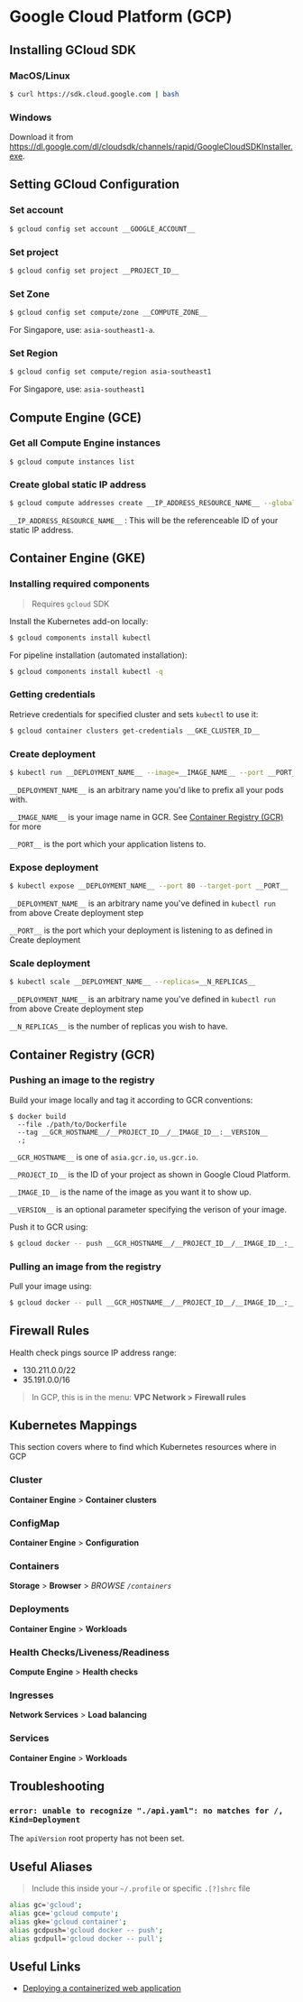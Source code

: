 # Google Cloud Platform (GCP)

## Installing GCloud SDK

### MacOS/Linux

```bash
$ curl https://sdk.cloud.google.com | bash
```

### Windows

Download it from https://dl.google.com/dl/cloudsdk/channels/rapid/GoogleCloudSDKInstaller.exe.

## Setting GCloud Configuration

### Set account

```bash
$ gcloud config set account __GOOGLE_ACCOUNT__
```

### Set project

```bash
$ gcloud config set project __PROJECT_ID__
```

### Set Zone

```bash
$ gcloud config set compute/zone __COMPUTE_ZONE__
```

For Singapore, use: `asia-southeast1-a`.

### Set Region

```bash
$ gcloud config set compute/region asia-southeast1
```

For Singapore, use: `asia-southeast1`

## Compute Engine (GCE)

### Get all Compute Engine instances

```
$ gcloud compute instances list
```

### Create global static IP address

```bash
$ gcloud compute addresses create __IP_ADDRESS_RESOURCE_NAME__ --global
```

`__IP_ADDRESS_RESOURCE_NAME__` : This will be the referenceable ID of your static IP address.

## Container Engine (GKE)

### Installing required components

> Requires `gcloud` SDK

Install the Kubernetes add-on locally:

```bash
$ gcloud components install kubectl
```

For pipeline installation (automated installation):

```bash
$ gcloud components install kubectl -q
```

### Getting credentials 

Retrieve credentials for specified cluster and sets `kubectl` to use it:

```bash
$ gcloud container clusters get-credentials __GKE_CLUSTER_ID__
```

### Create deployment

```bash
$ kubectl run __DEPLOYMENT_NAME__ --image=__IMAGE_NAME__ --port __PORT__
```

`__DEPLOYMENT_NAME__` is an arbitrary name you'd like to prefix all your pods with.

`__IMAGE_NAME__` is your image name in GCR. See [Container Registry (GCR)](#container-registry-gcr) for more

`__PORT__` is the port which your application listens to.

### Expose deployment

```bash
$ kubectl expose __DEPLOYMENT_NAME__ --port 80 --target-port __PORT__
```

`__DEPLOYMENT_NAME__` is an arbitrary name you've defined in `kubectl run` from above Create deployment step

`__PORT__` is the port which your deployment is listening to as defined in Create deployment

### Scale deployment

```bash
$ kubectl scale __DEPLOYMENT_NAME__ --replicas=__N_REPLICAS__
```

`__DEPLOYMENT_NAME__` is an arbitrary name you've defined in `kubectl run` from above Create deployment step

`__N_REPLICAS__` is the number of replicas you wish to have.

## Container Registry (GCR)

### Pushing an image to the registry
Build your image locally and tag it according to GCR conventions:

```
$ docker build 
  --file ./path/to/Dockerfile
  --tag __GCR_HOSTNAME__/__PROJECT_ID__/__IMAGE_ID__:__VERSION__ 
  .;
```

`__GCR_HOSTNAME__` is one of `asia.gcr.io`, `us.gcr.io`.

`__PROJECT_ID__` is the ID of your project as shown in Google Cloud Platform.

`__IMAGE_ID__` is the name of the image as you want it to show up.

`__VERSION__` is an optional parameter specifying the verison of your image.

Push it to GCR using:

```bash
$ gcloud docker -- push __GCR_HOSTNAME__/__PROJECT_ID__/__IMAGE_ID__:__VERSION__
```

### Pulling an image from the registry
Pull your image using:

```bash
$ gcloud docker -- pull __GCR_HOSTNAME__/__PROJECT_ID__/__IMAGE_ID__:__VERSION__
```

## Firewall Rules

Health check pings source IP address range:

- 130.211.0.0/22
- 35.191.0.0/16

> In GCP, this is in the menu: **VPC Network > Firewall rules**

## Kubernetes Mappings

This section covers where to find which Kubernetes resources where in GCP

### Cluster

**Container Engine** > **Container clusters**

### ConfigMap

**Container Engine** > **Configuration**

### Containers

**Storage** > **Browser** > *BROWSE `/containers`*

### Deployments

**Container Engine** > **Workloads**

### Health Checks/Liveness/Readiness

**Compute Engine** > **Health checks**

### Ingresses

**Network Services** > **Load balancing**

### Services

**Container Engine** > **Workloads**

## Troubleshooting

### `error: unable to recognize "./api.yaml": no matches for /, Kind=Deployment`

The `apiVersion` root property has not been set.

## Useful Aliases
> Include this inside your `~/.profile` or specific `.[?]shrc` file

```sh
alias gc='gcloud';
alias gce='gcloud compute';
alias gke='gcloud container';
alias gcdpush='gcloud docker -- push';
alias gcdpull='gcloud docker -- pull';
```

## Useful Links

- [Deploying a containerized web application](https://cloud.google.com/container-engine/docs/tutorials/hello-app)

